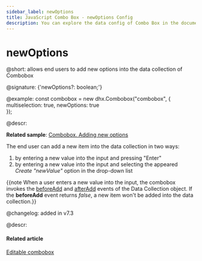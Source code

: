 ```yaml
---
sidebar_label: newOptions
title: JavaScript Combo Box - newOptions Config 
description: You can explore the data config of Combo Box in the documentation of the DHTMLX JavaScript UI library. Browse developer guides and API reference, try out code examples and live demos, and download a free 30-day evaluation version of DHTMLX Suite 7.
---
```


# newOptions

@short: allows end users to add new options into the data collection of Combobox

@signature: {'newOptions?: boolean;'}

@example:
const combobox = new dhx.Combobox("combobox", {
    multiselection: true,
  	newOptions: true  
});

@descr: 

**Related sample**: [Combobox. Adding new options](https://snippet.dhtmlx.com/ggew79m3)

The end user can add a new item into the data collection in two ways:

1. by entering a new value into the input and pressing "Enter"
2. by entering a new value into the input and selecting the appeared *Create "newValue"* option in the drop-down list

{{note When a user enters a new value into the input, the combobox invokes the [beforeAdd](data_collection/api/datacollection_beforeadd_event.md) and [afterAdd](data_collection/api/datacollection_afteradd_event.md) events of the Data Collection object. If the **beforeAdd** event returns *false*, a new item won't be added into the data collection.}}

@changelog: added in v7.3

@descr:
#### Related article

[Editable combobox](combobox/configuration.md/#editable-combobox)
